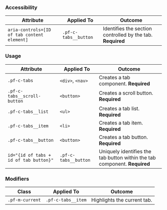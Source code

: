 ### Accessibility

| Attribute | Applied To | Outcome |
| -- | -- | -- |
| `aria-controls=[ID of tab content element]` | `.pf-c-tabs__button` | Identifies the section controlled by the tab. **Required**       |

### Usage

| Attribute | Applied To | Outcome |
| -- | -- | -- |
| `.pf-c-tabs` | `<div>`, `<nav>` | Creates a tab component. **Required**     |
| `.pf-c-tabs__scroll-button` | `<button>` | Creates a scroll button. **Required**     |
| `.pf-c-tabs__list` | `<ul>` | Creates a tab list. **Required**          |
| `.pf-c-tabs__item` | `<li>` | Creates a tab item. **Required**          |
| `.pf-c-tabs__button` | `<button>` | Creates a tab button. **Required**        |
| `id="{id of tabs + id of tab button}"` | `.pf-c-tabs__button` | Uniquely identifies the tab button within the tab component. **Required** |

### Modifiers

| Class | Applied To | Outcome |
| -- | -- | -- |
| `.pf-m-current`| `.pf-c-tabs__item` | Highlights the current tab. |
